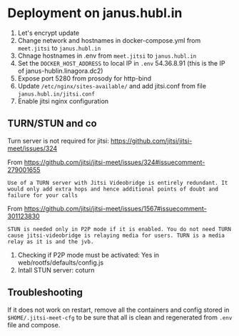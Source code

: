 # Deployment on janus.hubl.in

1. Let's encrypt update
2. Change network and hostnames in docker-compose.yml from `meet.jitsi` to `janus.hubl.in`
3. Chnage hostnames in .env from `meet.jitsi` to `janus.hubl.in`
4. Set the `DOCKER_HOST_ADDRESS` to local IP in `.env` 54.36.8.91 (this is the IP of janus-hublin.linagora.dc2)
5. Expose port 5280 from prosody for http-bind
6. Update `/etc/nginx/sites-available/` and add jitsi.conf from file `janus.hubl.in/jitsi.conf`
7. Enable jitsi nginx configuration

## TURN/STUN and co


Turn server is not required for jitsi: https://github.com/jitsi/jitsi-meet/issues/324

From https://github.com/jitsi/jitsi-meet/issues/324#issuecomment-279001655

    Use of a TURN server with Jitsi Videobridge is entirely redundant. It would only add extra hops and hence additional points of doubt and failure for your calls


From https://github.com/jitsi/jitsi-meet/issues/1567#issuecomment-301123830

    STUN is needed only in P2P mode if it is enabled. You do not need TURN cause jitsi-videobridge is relaying media for users. TURN is a media relay as it is and the jvb.

1. Checking if P2P mode must be activated: Yes in web/rootfs/defaults/config.js
2. Intall STUN server: coturn

## Troubleshooting

If it does not work on restart, remove all the containers and config stored in `$HOME/.jitsi-meet-cfg` to be sure that all is clean and regenerated from `.env` file and compose.
